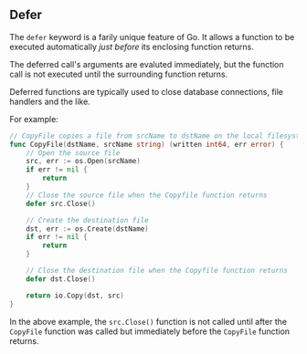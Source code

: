 ## Defer

The `defer` keyword is a farily unique feature of Go. It allows a function to be
executed automatically <em>just before</em> its enclosing function returns.

The deferred call's arguments are evaluted immediately, but the function call is
not executed until the surrounding function returns.

Deferred functions are typically used to close database connections, file
handlers and the like.

For example:

```go
// CopyFile copies a file from srcName to dstName on the local filesystem
func CopyFile(dstName, srcName string) (written int64, err error) {
    // Open the source file
    src, err := os.Open(srcName)
    if err != nil {
        return
    }
    // Close the source file when the Copyfile function returns
    defer src.Close()

    // Create the destination file
    dst, err := os.Create(dstName)
    if err != nil {
        return
    }

    // Close the destination file when the Copyfile function returns
    defer dst.Close()

    return io.Copy(dst, src)
}
```

In the above example, the `src.Close()` function is not called until after the
`CopyFile` function was called but immediately before the `CopyFile` function
returns.
